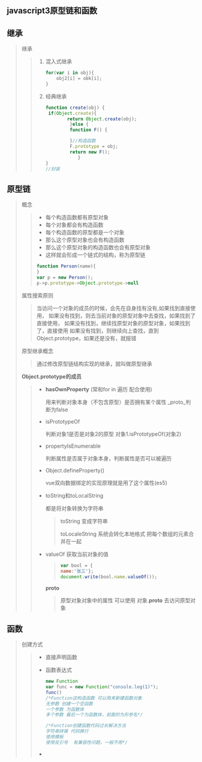 ## javascript3原型链和函数

## 继承

> 继承
>
> > 1. 混入式继承
> >
> >    ```javascript
> >    for(var i in obj){
> >        obj2[i] = obk[i];
> >    }
> >    ```
> >
> > 2. 经典继承
> >
> >    ```javascript
> >    function create(obj) {
> >    	if(Object.create){
> >            return Object.create(obj);
> >             }else {
> >             function F() {
> >    
> >             }//构造函数
> >             F.prototype = obj;
> >             return new F();
> >                }
> >    }
> >    //封装
> >    ```
> >
> >     

## 原型链

> 概念
>
> > + 每个构造函数都有原型对象 
> > + 每个对象都会有构造函数 
> > + 每个构造函数的原型都是一个对象
> > + 那么这个原型对象也会有构造函数
> > + 那么这个原型对象的构造函数也会有原型对象
> > + 这样就会形成一个链式的结构，称为原型链 
> >
> > ```javascript
> > function Person(name){
> > }
> > var p = new Person();
> > p->p.prototype->Object.prototype->null
> > ```
> >
> >  
>
> 属性搜索原则
>
> > 当访问一个对象的成员的时候，会先在自身找有没有,如果找到直接使用，
> > 如果没有找到，则去当前对象的原型对象中去查找，如果找到了直接使用，
> > 如果没有找到，继续找原型对象的原型对象，如果找到了，直接使用
> > 如果没有找到，则继续向上查找，直到Object.prototype，如果还是没有，就报错
>
> 原型继承概念
>
> > 通过修改原型链结构实现的继承，就叫做原型继承
>
> **Object.prototype的成员**
>
> > + **hasOwnProperty**  (常和for in 遍历 配合使用)
> >
> >   用来判断对象本身（不包含原型）是否拥有某个属性
> >   _proto_判断为false
> >
> > + isPrototypeOf 
> >
> >   判断对象1是否是对象2的原型  对象1.isPrototypeOf(对象2)
> >
> > + propertyIsEnumerable
> >
> >   判断属性是否属于对象本身，判断属性是否可以被遍历
> >
> > + Object.defineProperty()
> >
> >   vue双向数据绑定的实现原理就是用了这个属性(es5)
> >
> > + toString和toLocalString 
> >
> >   都是将对象转换为字符串
> >
> >   > toString 
> >   > 变成字符串
> >   >
> >   > toLocaleString 
> >   > 系统会转化本地格式
> >   > 把每个数组的元素合并在一起
> >   >
> >   >  
> >
> > + valueOf
> >   获取当前对象的值
> >
> >   > ```javascript
> >   > var bool = {
> >   > name:'张三'};
> >   > document.write(bool.name.valueOf());
> >   > ```
> >   >
> >   >  
> >
> >   __proto__
> >
> >   > 原型对象对象中的属性   可以使用 对象.__proto__ 去访问原型对象 
> >
> >  

## 函数

> 创建方式
>
> > + 直接声明函数
> >
> > + 函数表达式
> >
> >   ```javascript
> >   new Function
> >   var func = new Function("console.log(1)");
> >   func()
> >   /*Function这构造函数 可以用来新建函数对象
> >   无参数 创建一个空函数
> >   一个参数 为函数体
> >   多个参数 最后一个为函数体，前面的为形参名*/
> >   
> >   /*Function创建函数代码过长解决方法
> >   字符串拼接 代码换行
> >   使用模板
> >   使用反引号  有兼容性问题，一般不用*/
> >   ```
> >
> > + 